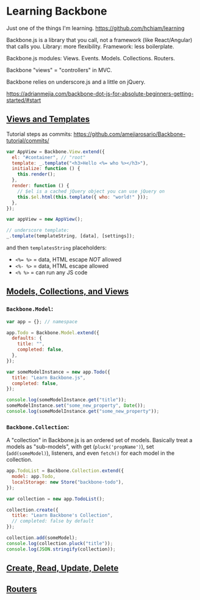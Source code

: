 # Learning Backbone

Just one of the things I'm learning. <https://github.com/hchiam/learning>

Backbone.js is a library that you call, not a framework (like React/Angular) that calls you. Library: more flexibility. Framework: less boilerplate.

Backbone.js modules: Views. Events. Models. Collections. Routers.

Backbone "views" = "controllers" in MVC.

Backbone relies on underscore.js and a little on jQuery.

<https://adrianmejia.com/backbone-dot-js-for-absolute-beginners-getting-started/#start>

## [Views and Templates](https://adrianmejia.com/backbone-dot-js-for-absolute-beginners-getting-started/#start)

Tutorial steps as commits: <https://github.com/amejiarosario/Backbone-tutorial/commits/>

```js
var AppView = Backbone.View.extend({
  el: "#container", // "root"
  template: _.template("<h3>Hello <%= who %></h3>"),
  initialize: function () {
    this.render();
  },
  render: function () {
    // $el is a cached jQuery object you can use jQuery on
    this.$el.html(this.template({ who: "world!" }));
  },
});

var appView = new AppView();
```

```js
// underscore template:
_.template(templateString, [data], [settings]);
```

and then `templatesString` placeholders:

- `<%= %>` = data, HTML escape _NOT_ allowed
- `<%- %>` = data, HTML escape allowed
- `<% %>` = can run any JS code

## [Models, Collections, and Views](https://adrianmejia.com/backbone-js-for-absolute-beginners-getting-started-part-2/)

### `Backbone.Model`:

```js
var app = {}; // namespace

app.Todo = Backbone.Model.extend({
  defaults: {
    title: "",
    completed: false,
  },
});

var someModelInstance = new app.Todo({
  title: "Learn Backbone.js",
  completed: false,
});

console.log(someModelInstance.get("title"));
someModelInstance.set("some_new_property", Date());
console.log(someModelInstance.get("some_new_property"));
```

### `Backbone.Collection`:

A "collection" in Backbone.js is an ordered set of models. Basically treat a models as "sub-models", with get (`pluck('propName')`), set (`add(someModel)`), listeners, and even `fetch()` for each model in the collection.

```js
app.TodoList = Backbone.Collection.extend({
  model: app.Todo,
  localStorage: new Store("backbone-todo"),
});

var collection = new app.TodoList();

collection.create({
  title: "Learn Backbone's Collection",
  // completed: false by default
});

collection.add(someModel);
console.log(collection.pluck("title"));
console.log(JSON.stringify(collection));
```

## [Create, Read, Update, Delete](https://adrianmejia.com/backbonejs-for-absolute-beginners-getting-started-part-3/)

<!-- TODO -->

## [Routers](https://adrianmejia.com/backbone-js-for-absolute-beginners-getting-started-part-4/)

<!-- TODO -->
